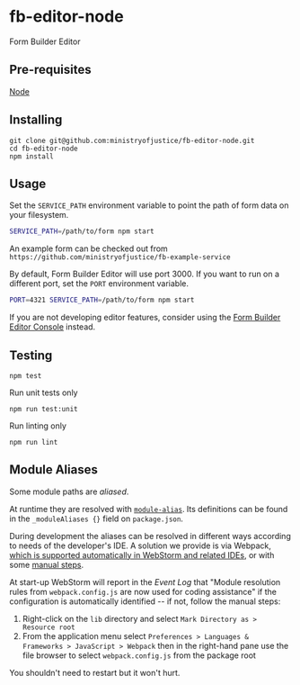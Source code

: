 # fb-editor-node

Form Builder Editor

## Pre-requisites

  [Node](https://nodejs.org)

## Installing

```
git clone git@github.com:ministryofjustice/fb-editor-node.git
cd fb-editor-node
npm install
```

## Usage

Set the `SERVICE_PATH` environment variable to point the path of form data on your filesystem.

```sh
SERVICE_PATH=/path/to/form npm start
```

An example form can be checked out from `https://github.com/ministryofjustice/fb-example-service`

By default, Form Builder Editor will use port 3000. If you want to run on a different port, set the `PORT` environment variable.

```sh
PORT=4321 SERVICE_PATH=/path/to/form npm start
```

If you are not developing editor features, consider using the [Form Builder Editor Console](https://github.com/ministryofjustice/fb-editor-console-electron) instead.


## Testing

```
npm test
```

Run unit tests only

```
npm run test:unit
```

Run linting only
```
npm run lint
```

## Module Aliases

Some module paths are _aliased_.

At runtime they are resolved with [`module-alias`](https://www.npmjs.com/package/module-alias). Its definitions can be found in the `_moduleAliases {}` field on `package.json`.

During development the aliases can be resolved in different ways according to needs of the developer's IDE. A solution we provide is via Webpack, [which is supported automatically in WebStorm and related IDEs](https://blog.jetbrains.com/webstorm/2017/06/webstorm-2017-2-eap-172-2827/), or with some [manual steps](https://stackoverflow.com/questions/34943631/path-aliases-for-imports-in-webstorm).

At start-up WebStorm will report in the *Event Log* that "Module resolution rules from `webpack.config.js` are now used for coding assistance" if the configuration is automatically identified -- if not, follow the manual steps:

1. Right-click on the `lib` directory and select `Mark Directory as > Resource root`
2. From the application menu select `Preferences > Languages & Frameworks > JavaScript > Webpack` then in the right-hand pane use the file browser to select `webpack.config.js` from the package root

You shouldn't need to restart but it won't hurt.
